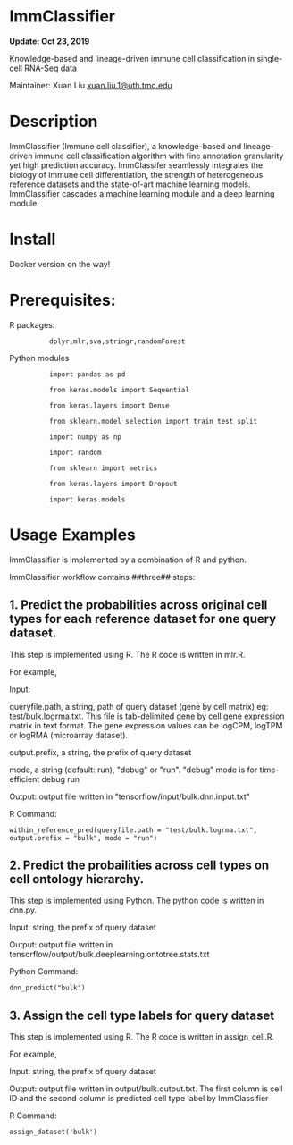 # ImmClassifier

**Update: Oct 23, 2019**

Knowledge-based and lineage-driven immune cell classification in single-cell RNA-Seq data

Maintainer: Xuan Liu <xuan.liu.1@uth.tmc.edu>

# Description

ImmClassifier (Immune cell classifier), a knowledge-based and lineage-driven immune cell  classification algorithm with fine annotation granularity yet high prediction accuracy. ImmClassifer seamlessly integrates the biology of immune cell differentiation, the strength of heterogeneous reference datasets and the state-of-art machine learning models. ImmClassifier cascades a machine learning module and a deep learning module. 

# Install

Docker version on the way!

# Prerequisites:

R packages: 

              dplyr,mlr,sva,stringr,randomForest

Python modules
              
              import pandas as pd
              
              from keras.models import Sequential
              
              from keras.layers import Dense
              
              from sklearn.model_selection import train_test_split
              
              import numpy as np
              
              import random
              
              from sklearn import metrics
              
              from keras.layers import Dropout
              
              import keras.models
              

# Usage Examples

ImmClassifier is implemented by a combination of R and python. 

ImmClassifier workflow contains ##three## steps:

## 1. Predict the probabilities across original cell types for each reference dataset for one query dataset. 
This step is implemented using R. The R code is written in mlr.R. 

For example,  

Input: 
       
queryfile.path, a string, path of query dataset (gene by cell matrix) eg: test/bulk.logrma.txt. This file is tab-delimited gene by cell gene expression matrix in text format. The gene expression values can be logCPM, logTPM or logRMA (microarray dataset).

output.prefix, a string, the prefix of query dataset
       
mode, a string (default: run), "debug" or "run". "debug" mode is for time-efficient debug run
       
        
Output: output file written in "tensorflow/input/bulk.dnn.input.txt"

R Command: 

```within_reference_pred(queryfile.path = "test/bulk.logrma.txt", output.prefix = "bulk", mode = "run")```

## 2. Predict the probailities across cell types on cell ontology hierarchy. 

This step is implemented using Python. The python code is written in dnn.py.

Input: string, the prefix of query dataset

Output: output file written in tensorflow/output/bulk.deeplearning.ontotree.stats.txt

Python Command: 
    
```dnn_predict("bulk")```


## 3. Assign the cell type labels for query dataset

This step is implemented using R. The R code is written in assign_cell.R. 

For example,  

Input: string, the prefix of query dataset

Output:  output file written in output/bulk.output.txt. The first column is cell ID and the second column is predicted cell type label by ImmClassifier

R Command: 

```assign_dataset('bulk')```

